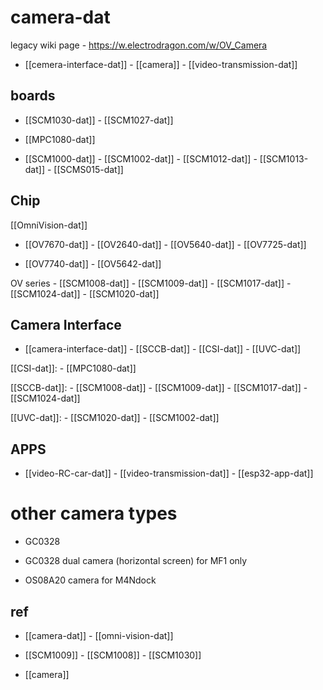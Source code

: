

# camera-dat 

legacy wiki page - https://w.electrodragon.com/w/OV_Camera

- [[cemera-interface-dat]] - [[camera]] - [[video-transmission-dat]]


## boards 

- [[SCM1030-dat]] - [[SCM1027-dat]]

- [[MPC1080-dat]]

- [[SCM1000-dat]] - [[SCM1002-dat]] - [[SCM1012-dat]] - [[SCM1013-dat]] - [[SCMS015-dat]]




## Chip 

[[OmniVision-dat]]

- [[OV7670-dat]] - [[OV2640-dat]] - [[OV5640-dat]] - [[OV7725-dat]]

- [[OV7740-dat]] - [[OV5642-dat]]

OV series - [[SCM1008-dat]] - [[SCM1009-dat]] - [[SCM1017-dat]] - [[SCM1024-dat]] - [[SCM1020-dat]]


## Camera Interface 

- [[camera-interface-dat]] - [[SCCB-dat]] - [[CSI-dat]] - [[UVC-dat]]

[[CSI-dat]]: - [[MPC1080-dat]]   

[[SCCB-dat]]: - [[SCM1008-dat]] - [[SCM1009-dat]] - [[SCM1017-dat]] - [[SCM1024-dat]] 

[[UVC-dat]]: - [[SCM1020-dat]] - [[SCM1002-dat]]



## APPS

- [[video-RC-car-dat]] - [[video-transmission-dat]] - [[esp32-app-dat]]

# other camera types 

- GC0328


- GC0328 dual camera (horizontal screen) for MF1 only
- OS08A20 camera for M4Ndock





## ref 

- [[camera-dat]] - [[omni-vision-dat]]

- [[SCM1009]] - [[SCM1008]] - [[SCM1030]]

- [[camera]]
